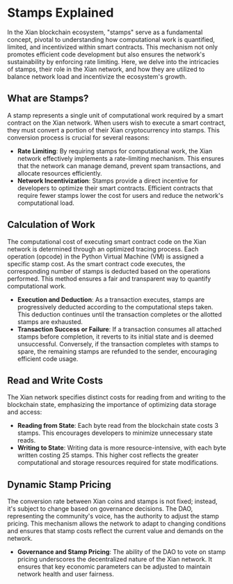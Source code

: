 # Stamps Explained

In the Xian blockchain ecosystem, "stamps" serve as a fundamental concept, pivotal to understanding how computational work is quantified, limited, and incentivized within smart contracts. This mechanism not only promotes efficient code development but also ensures the network's sustainability by enforcing rate limiting. Here, we delve into the intricacies of stamps, their role in the Xian network, and how they are utilized to balance network load and incentivize the ecosystem's growth.

## **What are Stamps?**

A stamp represents a single unit of computational work required by a smart contract on the Xian network. When users wish to execute a smart contract, they must convert a portion of their Xian cryptocurrency into stamps. This conversion process is crucial for several reasons:

* **Rate Limiting**: By requiring stamps for computational work, the Xian network effectively implements a rate-limiting mechanism. This ensures that the network can manage demand, prevent spam transactions, and allocate resources efficiently.
* **Network Incentivization**: Stamps provide a direct incentive for developers to optimize their smart contracts. Efficient contracts that require fewer stamps lower the cost for users and reduce the network's computational load.

## **Calculation of Work**

The computational cost of executing smart contract code on the Xian network is determined through an optimized tracing process. Each operation (opcode) in the Python Virtual Machine (VM) is assigned a specific stamp cost. As the smart contract code executes, the corresponding number of stamps is deducted based on the operations performed. This method ensures a fair and transparent way to quantify computational work.

* **Execution and Deduction**: As a transaction executes, stamps are progressively deducted according to the computational steps taken. This deduction continues until the transaction completes or the allotted stamps are exhausted.
* **Transaction Success or Failure**: If a transaction consumes all attached stamps before completion, it reverts to its initial state and is deemed unsuccessful. Conversely, if the transaction completes with stamps to spare, the remaining stamps are refunded to the sender, encouraging efficient code usage.

## **Read and Write Costs**

The Xian network specifies distinct costs for reading from and writing to the blockchain state, emphasizing the importance of optimizing data storage and access:

* **Reading from State**: Each byte read from the blockchain state costs 3 stamps. This encourages developers to minimize unnecessary state reads.
* **Writing to State**: Writing data is more resource-intensive, with each byte written costing 25 stamps. This higher cost reflects the greater computational and storage resources required for state modifications.

## **Dynamic Stamp Pricing**

The conversion rate between Xian coins and stamps is not fixed; instead, it's subject to change based on governance decisions. The DAO, representing the community's voice, has the authority to adjust the stamp pricing. This mechanism allows the network to adapt to changing conditions and ensures that stamp costs reflect the current value and demands on the network.

* **Governance and Stamp Pricing**: The ability of the DAO to vote on stamp pricing underscores the decentralized nature of the Xian network. It ensures that key economic parameters can be adjusted to maintain network health and user fairness.